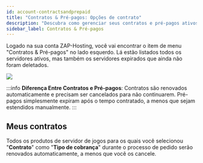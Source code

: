 ```yaml
---
id: account-contractsandprepaid
title: "Contratos & Pré-pagos: Opções de contrato"
description: "Descubra como gerenciar seus contratos e pré-pagos ativos e expirados de servidores de jogos de forma eficaz na ZAP-Hosting → Saiba mais agora"
sidebar_label: Contratos & Pré-pagos
---
```


Logado na sua conta ZAP-Hosting, você vai encontrar o item de menu "Contratos & Pré-pagos" no lado esquerdo. Lá estão listados todos os servidores ativos, mas também os servidores expirados que ainda não foram deletados.

![](https://screensaver01.zap-hosting.com/index.php/s/9PaDjs6wmpwHnXw/preview)

:::info
**Diferença Entre Contratos e Pré-pagos**: Contratos são renovados automaticamente e precisam ser cancelados para não continuarem. Pré-pagos simplesmente expiram após o tempo contratado, a menos que sejam estendidos manualmente.
:::


## Meus contratos
Todos os produtos de servidor de jogos para os quais você selecionou "**Contrato**" como "**Tipo de cobrança**" durante o processo de pedido serão renovados automaticamente, a menos que você os cancele.
